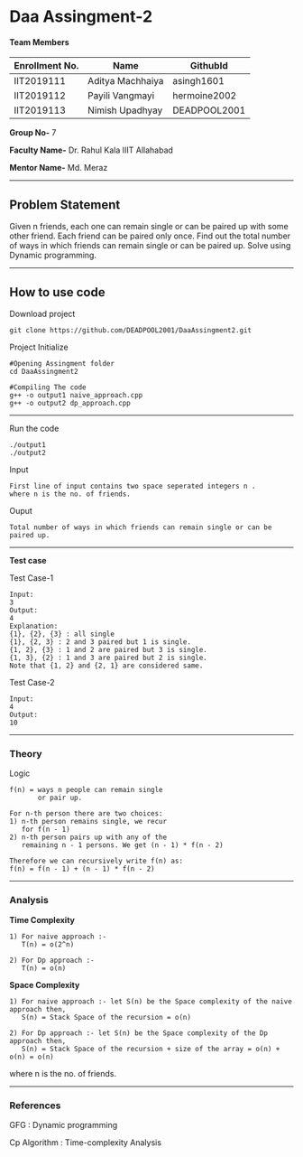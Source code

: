 # Daa Assingment-2
#### Team Members

|Enrollment No.|Name|GithubId|
|--------------|----|--------|
|IIT2019111|Aditya Machhaiya|asingh1601|
|IIT2019112|Payili Vangmayi|hermoine2002|
|IIT2019113|Nimish Upadhyay|DEADPOOL2001|

**Group No-** 7

**Faculty Name-** Dr. Rahul Kala IIIT Allahabad

**Mentor Name-** Md. Meraz

---
## Problem Statement
Given n friends, each one can remain single or can be paired up with some other friend. Each friend can be paired only once. Find out the total number of ways in which friends can remain single or can be paired up. Solve using Dynamic programming.

---
## How to use code

Download project
```
git clone https://github.com/DEADPOOL2001/DaaAssingment2.git
```
Project Initialize 
```
#Opening Assingment folder
cd DaaAssingment2

#Compiling The code
g++ -o output1 naive_approach.cpp
g++ -o output2 dp_approach.cpp
```
---

Run the code
```
./output1
./output2
```
Input
```
First line of input contains two space seperated integers n .
where n is the no. of friends.
```
Ouput 
```
Total number of ways in which friends can remain single or can be paired up.
```
---
**Test case**

Test Case-1
```
Input:
3
Output:
4
Explanation:
{1}, {2}, {3} : all single
{1}, {2, 3} : 2 and 3 paired but 1 is single.
{1, 2}, {3} : 1 and 2 are paired but 3 is single.
{1, 3}, {2} : 1 and 3 are paired but 2 is single.
Note that {1, 2} and {2, 1} are considered same.
```

Test Case-2
```
Input:
4
Output:
10
```
---
### Theory

Logic
```
f(n) = ways n people can remain single 
       or pair up.

For n-th person there are two choices:
1) n-th person remains single, we recur 
   for f(n - 1)
2) n-th person pairs up with any of the 
   remaining n - 1 persons. We get (n - 1) * f(n - 2)

Therefore we can recursively write f(n) as:
f(n) = f(n - 1) + (n - 1) * f(n - 2)

```
---
### Analysis

**Time Complexity**
```
1) For naive approach :- 
   T(n) = o(2^n)

2) For Dp approach :- 
   T(n) = o(n)
```
**Space Complexity**
```
1) For naive approach :- let S(n) be the Space complexity of the naive approach then,
   S(n) = Stack Space of the recursion = o(n)

2) For Dp approach :- let S(n) be the Space complexity of the Dp approach then,
   S(n) = Stack Space of the recursion + size of the array = o(n) + o(n) = o(n)
```
where n is the no. of friends.

---
### References

GFG : Dynamic programming

Cp Algorithm : Time-complexity Analysis
